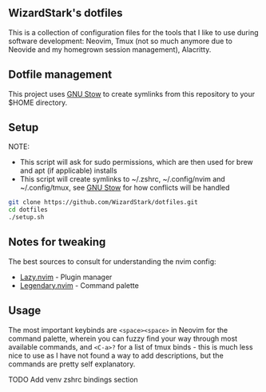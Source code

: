 ## WizardStark's dotfiles

This is a collection of configuration files for the tools that I like to use
during software development: Neovim, Tmux (not so much anymore due to Neovide and my homegrown session management), Alacritty.

## Dotfile management

This project uses [GNU Stow](https://www.gnu.org/software/stow/) to create symlinks
from this repository to your $HOME directory.

## Setup

NOTE:

- This script will ask for sudo permissions, which are then used for brew and apt (if applicable) installs
- This script will create symlinks to ~/.zshrc, ~/.config/nvim and ~/.config/tmux,
  see [GNU Stow](https://www.gnu.org/software/stow/manual/stow.html#Conflicts) for how conflicts will be handled

```bash
git clone https://github.com/WizardStark/dotfiles.git
cd dotfiles
./setup.sh
```

## Notes for tweaking

The best sources to consult for understanding the nvim config:

- [Lazy.nvim](https://github.com/folke/lazy.nvim) - Plugin manager
- [Legendary.nvim](https://github.com/mrjones2014/legendary.nvim) - Command palette

## Usage
The most important keybinds are `<space><space>` in Neovim for the command palette,
wherein you can fuzzy find your way through most available commands, and `<C-a>?` for
a list of tmux binds - this is much less nice to use as I have not found a way to add
descriptions, but the commands are pretty self explanatory.

TODO Add venv zshrc bindings section
